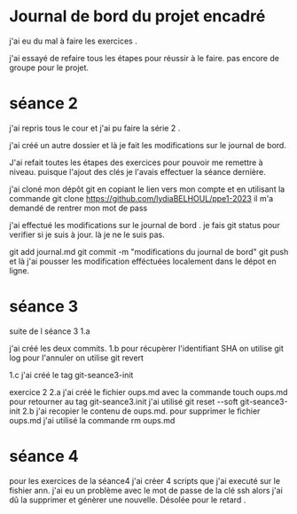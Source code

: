 # Journal de bord du projet encadré

j'ai eu du mal à faire les exercices .

j'ai essayé de refaire tous les étapes pour réussir à le faire. pas encore de groupe pour le projet.

# séance 2

j'ai repris tous le cour et j'ai pu faire la série 2 .

j'ai créé un autre dossier et là je fait les modifications sur le journal de bord.

J'ai refait toutes les étapes des exercices pour pouvoir me remettre à niveau. puisque l'ajout des clés je l'avais effectuer la séance dernière.

j'ai cloné mon dépôt git en copiant le lien vers mon compte et en utilisant la commande git clone https://github.com/lydiaBELHOUL/ppe1-2023 il
m'a demandé de rentrer mon mot de pass

j'ai effectué les modifications sur le journal de bord .
je fais git status pour verifier si je suis à jour.
là je ne le suis pas.


git add journal.md
git commit -m "modifications du journal de bord"
git push
et là j'ai pousser les modification efféctuées  localement dans le dépot en ligne.




# séance 3
suite de l séance 3
1.a

j'ai créé les deux commits.
1.b
  pour récupèrer l'identifiant SHA on utilise git log
  pour l'annuler on utilise git revert

1.c j'ai créé le tag git-seance3-init

exercice 2
2.a j'ai créé le fichier oups.md avec la commande touch oups.md
pour retourner au tag git-seance3.init j'ai utilisé git reset --soft git-seance3-init
2.b
j'ai recopier le contenu de oups.md.
pour supprimer le fichier oups.md j'ai utilisé la commande rm oups.md

# séance 4
pour les exercices de la séance4
j'ai créer 4 scripts que j'ai executé sur le fishier ann.
j'ai eu un problème avec le mot de passe de la clé ssh alors j'ai dû la supprimer et génèrer une nouvelle.
Désolée pour le retard .



